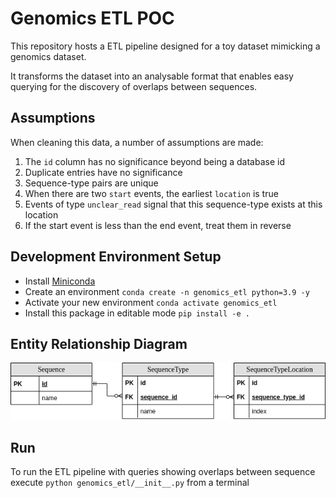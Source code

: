 # Genomics ETL POC

This repository hosts a ETL pipeline designed for a toy dataset mimicking a genomics dataset.

It transforms the dataset into an analysable format that enables easy querying for the discovery of overlaps between 
sequences.

## Assumptions

When cleaning this data, a number of assumptions are made:

1. The `id` column has no significance beyond being a database id
2. Duplicate entries have no significance
3. Sequence-type pairs are unique
4. When there are two `start` events, the earliest `location` is true
5. Events of type `unclear_read` signal that this sequence-type exists at this location
6. If the start event is less than the end event, treat them in reverse

## Development Environment Setup

- Install [Miniconda](https://docs.conda.io/en/latest/miniconda.html)
- Create an environment `conda create -n genomics_etl python=3.9 -y`
- Activate your new environment `conda activate genomics_etl`
- Install this package in editable mode `pip install -e .`

## Entity Relationship Diagram

![ERD](./entity-relationship-diagram.png)

## Run

To run the ETL pipeline with queries showing overlaps between sequence execute
`python genomics_etl/__init__.py` from a terminal
